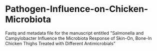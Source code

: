 # Pathogen-Influence-on-Chicken-Microbiota
Fastq and metadata file for the manuscript entitled "Salmonella and Campylobacter Influence the Microbiota Response of Skin-On, Bone-In Chicken Thighs Treated with Different Antimicrobials"
